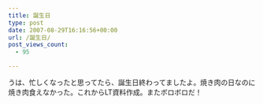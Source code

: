 ```yaml
---
title: 誕生日
type: post
date: 2007-08-29T16:16:56+00:00
url: /誕生日/
post_views_count:
  - 95

---
```

うは、忙しくなったと思ってたら、誕生日終わってましたよ。焼き肉の日なのに焼き肉食えなかった。これからLT資料作成。またボロボロだ！